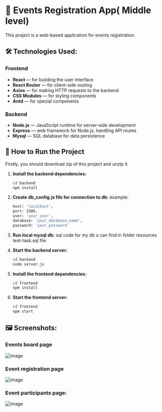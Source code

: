 # 🐾 Events Registration App( Middle level)

This project is a web-based application for events registration.

## 🛠️ Technologies Used:

### Frontend
- **React** — for building the user interface
- **React Router** — for client-side routing
- **Axios** — for making HTTP requests to the backend
- **CSS Modules** — for styling components
- **Antd** — for special components

### Backend
- **Node.js** — JavaScript runtime for server-side development
- **Express** — web framework for Node.js, handling API routes
- **Mysql** — SQL database for data persistence

## 🚀 How to Run the Project

Firstly, you should download zip of this project and unzip it.

1. **Install the backend dependencies:**
   
    ```bash
   cd backend
   npm install
   ```
    
2. **Create db_config.js file for connection to db:**
   example:
   ```bash
   host: 'localhost',
   port: 3306,
   user: 'your_user',
   database: 'your_database_name',
   password: 'your_password'
   ```
   
3. **Run local mysql db:**
   sql code for my db u can find in folder resources test-task.sql file

4. **Start the backend server:**

   ```bash
   cd backend
   node server.js
   ```
   
5. **Install the frontend dependencies:**
   
    ```bash
   cd frontend
   npm install
   ```

6. **Start the frontend server:**

   ```bash
   cd frontend
   npm start
   ```

## 🖼️ Screenshots:

### Events board page
![image](https://github.com/user-attachments/assets/23776d4c-64e3-425e-a8bb-59cf6c473b7c)

###  Event registration page
![image](https://github.com/user-attachments/assets/e087e99c-363b-4b38-a2ca-bab1b30c6635)

### Event participants page:
![image](https://github.com/user-attachments/assets/3be6a1d8-2be9-4120-b2fb-1e0451e74bed)





